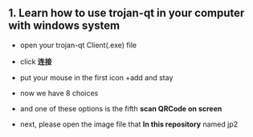 ## 1. Learn how to use trojan-qt in your computer with windows system

- open your trojan-qt Client(.exe) file

- click **连接**

- put your mouse in the first icon +add and stay 

- now we have 8 choices

- and one of these options is the fifth **scan QRCode on screen**

- next, please open the image file that **In this repository** named jp2

